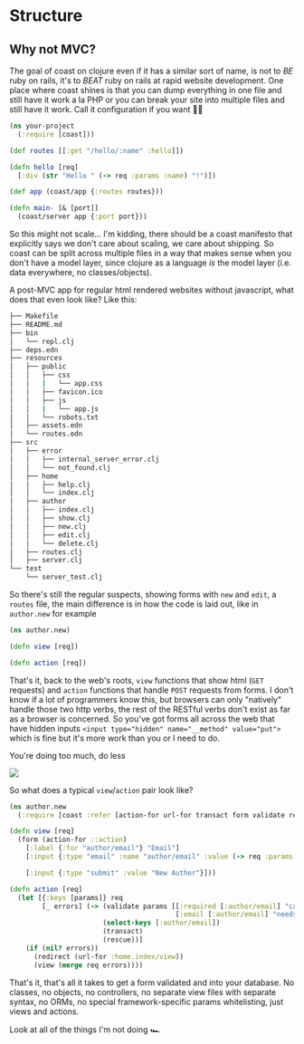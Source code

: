 # Structure

## Why not MVC?

The goal of coast on clojure even if it has a similar sort of name, is not to *BE* ruby on rails, it's to *BEAT* ruby on rails at rapid website development. One place where coast shines is that you can dump everything in one file and still have it work a la PHP or you can break your site into multiple files and still have it work. Call it configuration if you want 🤷‍♂️

```clojure
(ns your-project
  (:require [coast]))

(def routes [[:get "/hello/:name" :hello]])

(defn hello [req]
  [:div (str "Hello " (-> req :params :name) "!")])

(def app (coast/app {:routes routes}))

(defn main- [& [port]]
  (coast/server app {:port port}))
```

So this might not scale... I'm kidding, there should be a coast manifesto that explicitly says we don't care about scaling, we care about shipping. So coast can be split across multiple files in a way that makes sense when you don't have a model layer, since clojure as a language *is* the model layer (i.e. data everywhere, no classes/objects).

A post-MVC app for regular html rendered websites without javascript, what does that even look like? Like this:

```bash
├── Makefile
├── README.md
├── bin
│   └── repl.clj
├── deps.edn
├── resources
│   ├── public
│   │   ├── css
│   │   |   └── app.css
│   │   ├── favicon.ico
│   │   ├── js
│   │   |   └── app.js
│   │   └── robots.txt
│   ├── assets.edn
│   └── routes.edn
├── src
│   ├── error
│   │   ├── internal_server_error.clj
│   │   └── not_found.clj
│   ├── home
│   │   ├── help.clj
│   │   └── index.clj
│   ├── author
│   │   ├── index.clj
│   │   ├── show.clj
│   │   ├── new.clj
│   │   ├── edit.clj
│   │   └── delete.clj
│   ├── routes.clj
│   ├── server.clj
└── test
    └── server_test.clj
```

So there's still the regular suspects, showing forms with `new` and `edit`, a `routes` file, the main difference is in how the code is laid out, like in `author.new` for example

```clojure
(ns author.new)

(defn view [req])

(defn action [req])
```

That's it, back to the web's roots, `view` functions that show html (`GET` requests) and `action` functions that handle `POST` requests from forms. I don't know if a lot of programmers know this, but browsers can only "natively" handle those two http verbs, the rest of the RESTful verbs don't exist as far as a browser is concerned. So you've got forms all across the web that have hidden inputs `<input type="hidden" name="__method" value="put">` which is fine but it's more work than you or I need to do.

You're doing too much, do less

![](https://i.imgur.com/xz7Efqm.gif)

So what does a typical `view`/`action` pair look like?

```clojure
(ns author.new
  (:require [coast :refer [action-for url-for transact form validate rescue redirect]]))

(defn view [req]
  (form (action-for ::action)
    [:label {:for "author/email"} "Email"]
    [:input {:type "email" :name "author/email" :value (-> req :params :author/email)}]

    [:input {:type "submit" :value "New Author"}]))

(defn action [req]
  (let [{:keys [params]} req
        [_ errors] (-> (validate params [[:required [:author/email] "can't be blank"
                                         [:email [:author/email] "needs to be an email"]]])
                       (select-keys [:author/email])
                       (transact)
                       (rescue))]
    (if (nil? errors))
      (redirect (url-for :home.index/view))
      (view (merge req errors))))
```

That's it, that's all it takes to get a form validated and into your database. No classes, no objects, no controllers, no separate view files with separate syntax, no ORMs, no special framework-specific params whitelisting, just views and actions.

Look at all of the things I'm not doing 🏎
